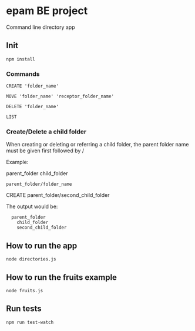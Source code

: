 # epam BE project

Command line directory app

## Init

```
npm install
```

### Commands

```
CREATE 'folder_name'
```
```
MOVE 'folder_name' 'receptor_folder_name'
```
```
DELETE 'folder_name'
```
```
LIST
```

### Create/Delete a child folder

When creating or deleting or referring a child folder, the parent folder name must be given first followed by /

Example: 

  parent_folder
    child_folder

```
parent_folder/folder_name
```

CREATE parent_folder/second_child_folder 

The output would be:
```
  parent_folder
    child_folder
    second_child_folder
```

## How to run the app
```
node directories.js
```

## How to run the fruits example
```
node fruits.js
```

## Run tests
```
npm run test-watch
```

